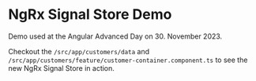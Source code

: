 # NgRx Signal Store Demo

Demo used at the Angular Advanced Day on 30. November 2023.

Checkout the `/src/app/customers/data` and `/src/app/customers/feature/customer-container.component.ts` to see the new NgRx Signal Store in action.
